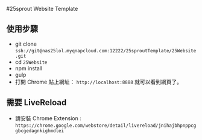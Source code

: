 #25sprout Website Template

## 使用步驟
- git clone `ssh://git@nas25lol.myqnapcloud.com:12222/25sproutTemplate/25Website.git`
- cd `25Website`
- npm install
- gulp
- 打開 Chrome 貼上網址： `http://localhost:8888` 就可以看到網頁了。

## 需要 LiveReload
- 請安裝 Chrome Extension : `https://chrome.google.com/webstore/detail/livereload/jnihajbhpnppcggbcgedagnkighmdlei`

